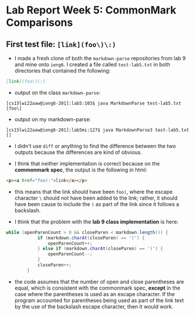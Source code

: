 # Lab Report Week 5: CommonMark Comparisons

## First test file: `[link](foo\)\:)`

* I made a fresh clone of both the `markdown-parse` repositories from lab 9 and mine onto `ieng6`. I created a file called `test-lab5.txt` in both directories that contained the following:

```md
[link](foo\)\:)
```

* output on the class `markdown-parse`: 

```
[cs15lwi22aaw@ieng6-201]:lab5:103$ java MarkdownParse test-lab5.txt
[foo\]
```

* output on my markdown-parse: 

``` 
[cs15lwi22aaw@ieng6-201]:lab5mi:127$ java MarkdownParse3 test-lab5.txt
[]
```

* I didn't use `diff` or anything to find the difference between the two outputs because the differences are kind of obvious. 

* I think that neither implementation is correct because on the **commonmark spec**, the output is the following in html:

```html
<p><a href="foo):">link</a></p>
```

* this means that the link should have been `foo)`, where the escape character `\` should not have been added to the link; rather, it should have been cause to include the `)` as part of the link since it follows a backslash. 

* I think that the problem with the **lab 9 class implementation** is here:

```java
while (openParenCount > 0 && closeParen < markdown.length()) {
            if (markdown.charAt(closeParen) == '(') {
                openParenCount++;
            } else if (markdown.charAt(closeParen) == ')') {
                openParenCount--;
            }
            closeParen++;
        }
```

* the code assumes that the number of open and close parentheses are equal, which is consistent with the commonmark spec, **except** in the case where the parentheses is used as an escape character. If the program accounted for parentheses being used as part of the link text by the use of the backslash escape character, then it would work. 

